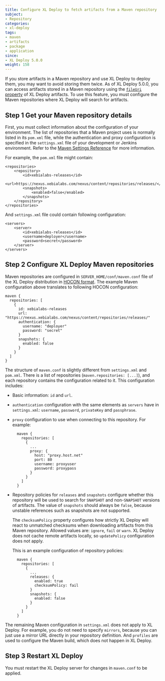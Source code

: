 ```yaml
---
title: Configure XL Deploy to fetch artifacts from a Maven repository
subject:
- Repository
categories:
- xl-deploy
tags:
- maven
- artifacts
- package
- application
since:
- XL Deploy 5.0.0
weight: 158
---
```


If you store artifacts in a Maven repository and use XL Deploy to deploy them, you may want to avoid storing them twice. As of XL Deploy 5.0.0, you can access artifacts stored in a Maven repository using the [`fileUri` property](/xl-deploy/how-to/add-an-externally-stored-artifact-to-a-package.html) of XL Deploy artifacts. To use this feature, you must configure the Maven repositories where XL Deploy will search for artifacts.

## Step 1 Get your Maven repository details

First, you must collect information about the configuration of your environment. The list of repositories that a Maven project uses is normally listed in its `pom.xml` file, while the authentication and proxy configuration is specified in the `settings.xml` file of your development or Jenkins environment. Refer to the [Maven Settings Reference](https://maven.apache.org/settings.html) for more information.

For example, the `pom.xml` file might contain:

    <repositories>
        <repository>
            <id>xebialabs-releases</id>
            <url>https://nexus.xebialabs.com/nexus/content/repositories/releases/</url>
            <snapshots>
                <enabled>false</enabled>
            </snapshots>
        </repository>
    </repositories>

And `settings.xml` file could contain following configuration:

    <servers>
        <server>
            <id>xebialabs-releases</id>
            <username>deployer</username>
            <password>secret</password>
        </server>
    </servers>

## Step 2 Configure XL Deploy Maven repositories

Maven repositories are configured in `SERVER_HOME/conf/maven.conf` file of the XL Deploy distribution in [HOCON format](https://github.com/typesafehub/config/blob/master/HOCON.md). The example Maven configuration above translates to following HOCON configuration:

    maven {
      repositories: [
        {
          id: xebialabs-releases
          url: "https://nexus.xebialabs.com/nexus/content/repositories/releases/"
          authentication: {
            username: "deployer"
            password: "secret"
          }
          snapshots: {
            enabled: false
          }
        }
      ]
    }

The structure of `maven.conf` is slightly different from `settings.xml` and `pom.xml`. There is a list of repositories (`maven.repositories: [...]`), and each repository contains the configuration related to it. This configuration includes:

* Basic information: `id` and `url`.
* `authentication` configuration with the same elements as `servers` have in `settings.xml`: `username`, `password`, `privateKey` and `passphrase`.
* `proxy` configuration to use when connecting to this repository. For example:

		maven {
		  repositories: [
			{
			  ...
			  proxy: {
				host: "proxy.host.net"
				port: 80
				username: proxyuser
				password: proxypass
			  }
			}
		  ]
		}

* Repository policies for `releases` and `snapshots` configure whether this repository will be used to search for `SNAPSHOT` and non-`SNAPSHOT` versions of artifacts. The value of `snapshots` should always be `false`, because unstable references such as snapshots are not supported.

    The `checksumPolicy` property configures how strictly XL Deploy will react to unmatched checksums when downloading artifacts from this Maven repository. Allowed values are: `ignore`, `fail` or `warn`. XL Deploy does not cache remote artifacts locally, so `updatePolicy` configuration does not apply.

    This is an example configuration of repository policies:

		maven {
		  repositories: [
			{
			  ...
			  releases: {
				enabled: true
				checksumPolicy: fail
			  }
			  snapshots: {
				enabled: false
			  }
			}
		  ]
		}

The remaining Maven configuration in `settings.xml` does not apply to XL Deploy. For example, you do not need to specify `mirrors`, because you can just use a mirror URL directly in your repository definition. And `profiles` are used to configure the Maven build, which does not happen in XL Deploy.  

## Step 3 Restart XL Deploy

You must restart the XL Deploy server for changes in `maven.conf` to be applied.
